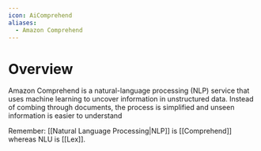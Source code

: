 ```yaml
---
icon: AiComprehend
aliases:
  - Amazon Comprehend
---
```

# Overview
Amazon Comprehend is a natural-language processing (NLP) service that uses machine learning to uncover information in unstructured data. Instead of combing through documents, the process is simplified and unseen information is easier to understand



Remember: [[Natural Language Processing|NLP]] is [[Comprehend]]
whereas NLU is [[Lex]].